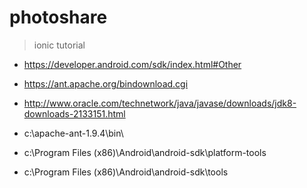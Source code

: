 # photoshare
> ionic tutorial

* https://developer.android.com/sdk/index.html#Other
* https://ant.apache.org/bindownload.cgi
* http://www.oracle.com/technetwork/java/javase/downloads/jdk8-downloads-2133151.html

* c:\apache-ant-1.9.4\bin\
* c:\Program Files (x86)\Android\android-sdk\platform-tools
* c:\Program Files (x86)\Android\android-sdk\tools
